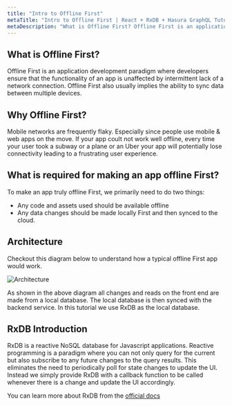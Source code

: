 ```yaml
---
title: "Intro to Offline First"
metaTitle: "Intro to Offline First | React + RxDB + Hasura GraphQL Tutorial"
metaDescription: "What is Offline First? Offline First is an application development paradigm where developers ensure that the functionality of an app is unaffected by intermittent lack of a network connection"
---
```


## What is Offline First?
Offline First is an application development paradigm where developers ensure that the functionality of an app is unaffected by intermittent lack of a network connection. Offline First also usually implies the ability to sync data between multiple devices.

## Why Offline First?

Mobile networks are frequently flaky. Especially since people use mobile & web apps on the move. If your app coult not work well offline, every time your user took a subway or a plane or an Uber your app will potentially lose connectivity leading to a frustrating user experience.

## What is required for making an app offline First?

To make an app truly offline First, we primarily need to do two things:

- Any code and assets used should be available offline
- Any data changes should be made locally First and then synced to the cloud.

## Architecture

Checkout this diagram below to understand how a typical offline First app would work.

![Architecture](https://graphql-engine-cdn.hasura.io/learn-hasura/assets/graphql-react-rxdb/architecture.png)

As shown in the above diagram all changes and reads on the front end are made from a local database. The local database is then synced with the backend service. In this tutorial we use RxDB as the local database.

## RxDB Introduction
RxDB is a reactive NoSQL database for Javascript applications. Reactive programming is a paradigm where you can not only query for the current but also subscribe to any future changes to the query results. This eliminates the need to periodically poll for state changes to update the UI. Instead we simply provide RxDB with a callback function to be called whenever there is a change and update the UI accordingly.

You can learn more about RxDB from the [official docs](https://rxdb.info/)
